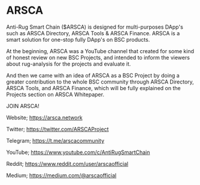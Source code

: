 # ARSCA

   Anti-Rug Smart Chain ($ARSCA) is designed for multi-purposes DApp's such as ARSCA Directory, ARSCA Tools &amp; ARSCA Finance. ARSCA is a smart solution for one-stop fully DApp's on BSC products.

   At the beginning, ARSCA was a YouTube channel that created for some kind of honest review on new BSC Projects, and intended to inform the viewers about rug-analysis for the projects and evaluate it.

   And then we came with an idea of ARSCA as a BSC Project by doing a greater contribution to the whole BSC community through ARSCA Directory, ARSCA Tools, and ARSCA Finance, which will be fully explained on the Projects section on ARSCA Whitepaper.



JOIN ARSCA!

Website; https://arsca.network

Twitter; https://twitter.com/ARSCAProject

Telegram; https://t.me/arscacommunity

YouTube; https://www.youtube.com/c/AntiRugSmartChain

Reddit; https://www.reddit.com/user/arscaofficial

Medium; https://medium.com/@arscaofficial
